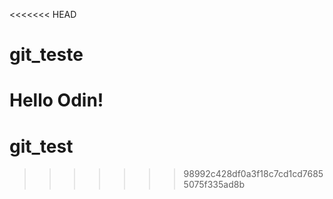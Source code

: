 <<<<<<< HEAD
# git_teste
Hello Odin!
=======
# git_test
>>>>>>> 98992c428df0a3f18c7cd1cd76855075f335ad8b
